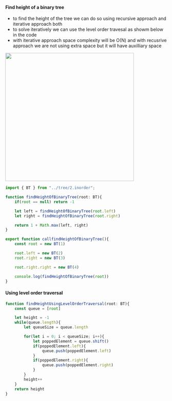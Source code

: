 #### Find height of a binary tree

- to find the height of the tree we can do so using recursive approach and iterative approach both
- to solve iteratively we can use the level order travesal as showm below in the code
- with iterative approach space complexity will be O(N) and with recusrive approach we are not using extra space but it will have auxilliary space 


<img src="https://github.com/user-attachments/assets/c048cd69-0a8c-402c-b8eb-bce356a559cb" width=400 height=400>

```ts
import { BT } from "../tree/2.inorder";

function findHeightOfBinaryTree(root: BT){
    if(root == null) return -1

    let left = findHeightOfBinaryTree(root.left)
    let right = findHeightOfBinaryTree(root.right)

    return 1 + Math.max(left, right)
}

export function callfindHeightOfBinaryTree(){
    const root = new BT(1)

    root.left = new BT(2)
    root.right = new BT(3)

    root.right.right = new BT(4)

    console.log(findHeightOfBinaryTree(root))
}

```

#### Using level order traversal
```ts
function findHeightUsingLevelOrderTraversal(root: BT){
    const queue = [root]

    let height = -1
    while(queue.length){
        let queueSize = queue.length

        for(let i = 0; i < queueSize; i++){
            let poppedElement = queue.shift()
            if(poppedElement.left){
                queue.push(poppedElement.left)
            }
            if(poppedElement.right){
                queue.push(poppedElement.right)
            }
        }
        height++
    }
    return height
}
```
